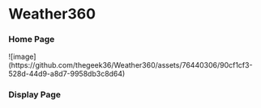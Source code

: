 # Weather360
<h3>Home Page</h3>
![image](https://github.com/thegeek36/Weather360/assets/76440306/90cf1cf3-528d-44d9-a8d7-9958db3c8d64)
<h3>Display Page</h3>
